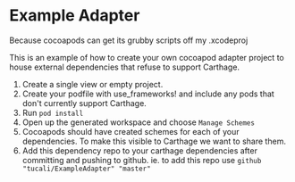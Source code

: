 # Example Adapter #
Because cocoapods can get its grubby scripts off my .xcodeproj

This is an example of how to create your own cocoapod adapter project to house external dependencies that refuse to support Carthage. 

1. Create a single view or empty project.
2. Create your podfile with use_frameworks! and include any pods that don't currently support Carthage.
3. Run `pod install`
4. Open up the generated workspace and choose `Manage Schemes`
5. Cocoapods should have created schemes for each of your dependencies. To make this visible to Carthage we want to share them.
6. Add this dependency repo to your carthage dependencies after committing and pushing to github. ie. to add this repo use `github "tucali/ExampleAdapter" "master"`